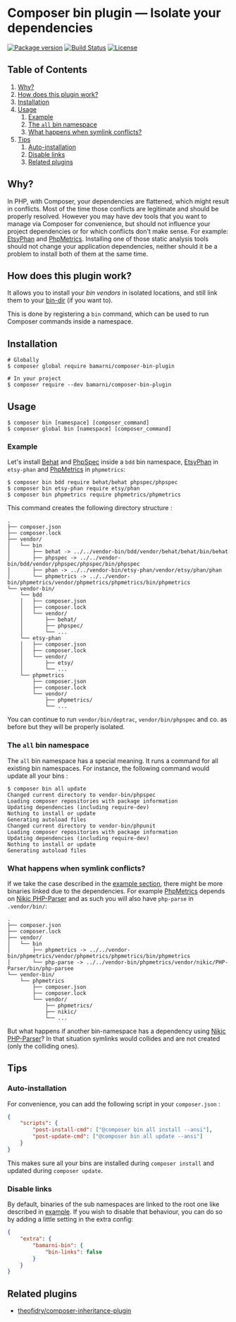 # Composer bin plugin — Isolate your dependencies

[![Package version](http://img.shields.io/packagist/v/bamarni/composer-bin-plugin.svg?style=flat-square)](https://packagist.org/packages/bamarni/composer-bin-plugin.svg)
[![Build Status](https://img.shields.io/travis/bamarni/composer-bin-plugin.svg.svg?branch=master&style=flat-square)](https://travis-ci.org/bamarni/composer-bin-plugin.svg?branch=master)
[![License](https://img.shields.io/badge/license-MIT-red.svg?style=flat-square)](LICENSE)


## Table of Contents

1. [Why?](#why)
1. [How does this plugin work?](how-does-this-plugin-work)
1. [Installation](installation)
1. [Usage](usage)
    1. [Example](#example)
    1. [The `all` bin namespace](#the-all-bin-namespace)
    1. [What happens when symlink conflicts?](#what-happens-when-symlink-conflicts)
1. [Tips](#tips)
    1. [Auto-installation](#auto-installation)
    1. [Disable links](#disable-links)
    1. [Related plugins](#related-plugins)


## Why?

In PHP, with Composer, your dependencies are flattened, which might result in conflicts. Most of the time those
conflicts are legitimate and should be properly resolved. However you may have dev tools that you want to manage
via Composer for convenience, but should not influence your project dependencies or for which conflicts don't make
sense. For example: [EtsyPhan][1] and [PhpMetrics][2]. Installing one of those static analysis tools should not change
your application dependencies, neither should it be a problem to install both of them at the same time.


## How does this plugin work?

It allows you to install your *bin vendors* in isolated locations, and still link them to your
[bin-dir][3] (if you want to).

This is done by registering a `bin` command, which can be used to run Composer commands inside a namespace.


## Installation

    # Globally
    $ composer global require bamarni/composer-bin-plugin

    # In your project
    $ composer require --dev bamarni/composer-bin-plugin


## Usage

    $ composer bin [namespace] [composer_command]
    $ composer global bin [namespace] [composer_command]


### Example

Let's install [Behat][4] and [PhpSpec][5] inside a `bdd` bin namespace, [EtsyPhan][1] in `etsy-phan` and [PhpMetrics][2]
in `phpmetrics`:

    $ composer bin bdd require behat/behat phpspec/phpspec
    $ composer bin etsy-phan require etsy/phan
    $ composer bin phpmetrics require phpmetrics/phpmetrics

This command creates the following directory structure :

    .
    ├── composer.json
    ├── composer.lock
    ├── vendor/
    │   └── bin
    │       ├── behat -> ../../vendor-bin/bdd/vendor/behat/behat/bin/behat
    │       ├── phpspec -> ../../vendor-bin/bdd/vendor/phpspec/phpspec/bin/phpspec
    │       ├── phan -> ../../vendor-bin/etsy-phan/vendor/etsy/phan/phan
    │       └── phpmetrics -> ../../vendor-bin/phpmetrics/vendor/phpmetrics/phpmetrics/bin/phpmetrics
    └── vendor-bin/
        └── bdd
        │   ├── composer.json
        │   ├── composer.lock
        │   └── vendor/
        │       ├── behat/
        │       ├── phpspec/
        │       └── ...
        └── etsy-phan
        │   ├── composer.json
        │   ├── composer.lock
        │   └── vendor/
        │       ├── etsy/
        │       └── ...
        └── phpmetrics
            ├── composer.json
            ├── composer.lock
            └── vendor/
                ├── phpmetrics/
                └── ...


You can continue to run `vendor/bin/deptrac`, `vendor/bin/phpspec` and co. as before but they will be properly isolated.


### The `all` bin namespace

The `all` bin namespace has a special meaning. It runs a command for all existing bin namespaces. For instance, the
following command would update all your bins :

    $ composer bin all update
    Changed current directory to vendor-bin/phpspec
    Loading composer repositories with package information
    Updating dependencies (including require-dev)
    Nothing to install or update
    Generating autoload files
    Changed current directory to vendor-bin/phpunit
    Loading composer repositories with package information
    Updating dependencies (including require-dev)
    Nothing to install or update
    Generating autoload files


### What happens when symlink conflicts?

If we take the case described in the [example section](#example), there might be more binaries linked due to
the dependencies. For example [PhpMetrics][2] depends on [Nikic PHP-Parser][6] and as such you will also have `php-parse`
in `.vendor/bin/`:

    .
    ├── composer.json
    ├── composer.lock
    ├── vendor/
    │   └── bin
    │       ├── phpmetrics -> ../../vendor-bin/phpmetrics/vendor/phpmetrics/phpmetrics/bin/phpmetrics
    │       └── php-parse -> ../../vendor-bin/phpmetrics/vendor/nikic/PHP-Parser/bin/php-parsee
    └── vendor-bin/
        └── phpmetrics
            ├── composer.json
            ├── composer.lock
            └── vendor/
                ├── phpmetrics/
                ├── nikic/
                └── ...

But what happens if another bin-namespace has a dependency using [Nikic PHP-Parser][6]? In that situation symlinks would
collides and are not created (only the colliding ones).


## Tips

### Auto-installation

For convenience, you can add the following script in your `composer.json` :

```json
{
    "scripts": {
        "post-install-cmd": ["@composer bin all install --ansi"],
        "post-update-cmd": ["@composer bin all update --ansi"]
    }
}
```

This makes sure all your bins are installed during `composer install` and updated during `composer update`.


### Disable links

By default, binaries of the sub namespaces are linked to the root one like described in [example](#example). If you
wish to disable that behaviour, you can do so by adding a little setting in the extra config:

```json
{
    "extra": {
        "bamarni-bin": {
            "bin-links": false
        }
    }
}
```


## Related plugins

* [theofidry/composer-inheritance-plugin][7]


[1]: https://github.com/etsy/phan
[2]: https://github.com/phpmetrics/PhpMetrics
[3]: https://getcomposer.org/doc/06-config.md#bin-dir
[4]: http://behat.org
[5]: http://phpspec.net
[6]: https://github.com/nikic/PHP-Parser
[7]: https://github.com/theofidry/composer-inheritance-plugin
